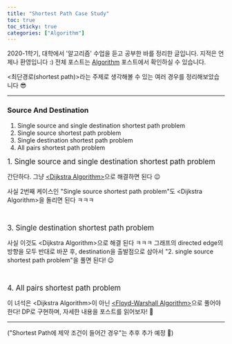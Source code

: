 ```yaml
---
title: "Shortest Path Case Study"
toc: true
toc_sticky: true
categories: ["Algorithm"]
---
```




2020-1학기, 대학에서 '알고리즘' 수업을 듣고 공부한 바를 정리한 글입니다. 지적은 언제나 환영입니다 :) 전체 포스트는 [Algorithm](/categories/algorithm) 포스트에서 확인하실 수 있습니다.

\<최단경로(shortest path)\>라는 주제로 생각해볼 수 있는 여러 경우를 정리해보았습니다 😎

<hr/>

### Source And Destination

<div class="notice" markdown="1">

1. Single source and single destination shortest path problem
2. Single source shortest path problem
3. Single destination shortest path problem
4. All pairs shortest path problem

</div>

<big>1. Single source and single destination shortest path problem</big>

간단하다. 그냥 [\<Dijkstra Algorithm\>](/computer_science/2021/04/17/dijkstra-algorithm)으로 해결하면 된다 😉

사실 2번째 케이스인 "Single source shortest path problem"도 \<Dijkstra Algorithm\>을 돌리면 된다 ㅋㅋㅋ

<br/>

<big>3. Single destination shortest path problem</big>

사실 이것도 \<Dijkstra Algorithm\>으로 해결 된다 ㅋㅋㅋ 그래프의 directed edge의 방향을 모두 반대로 바꾼 후, destination을 출발점으로 삼아서 "2. single source shortest path problem"을 풀면 된다! 😉

<br/>

<big>4. All pairs shortest path problem</big>

이 녀석은 \<Dijkstra Algorithm\>이 아닌 [\<Floyd-Warshall Algorithm\>](/computer_science/2021/06/13/all-pairs-shortest-paths)으로 풀어야 한다! DP로 구현하며, 자세한 내용을 포스트를 읽어보자! 🎈

<hr/>

("Shortest Path에 제약 조건이 들어간 경우"는 추후 추가 예정 🎈)


